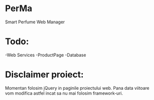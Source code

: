# PerMa
Smart Perfume Web Manager

# Todo:
-Web Services
-ProductPage
-Database

# Disclaimer proiect:
Momentan folosim jQuery in paginile proiectului web. Pana data viitoare vom modifica astfel incat sa nu mai folosim framework-uri.
